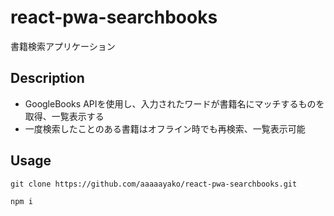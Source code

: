 # react-pwa-searchbooks
書籍検索アプリケーション

## Description
- GoogleBooks APIを使用し、入力されたワードが書籍名にマッチするものを取得、一覧表示する
- 一度検索したことのある書籍はオフライン時でも再検索、一覧表示可能

## Usage
```
git clone https://github.com/aaaaayako/react-pwa-searchbooks.git
```
```
npm i
```
